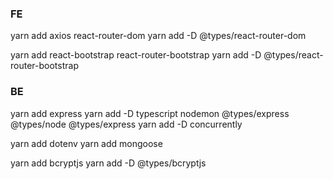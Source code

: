 ### FE

yarn add axios react-router-dom
yarn add -D @types/react-router-dom

yarn add react-bootstrap react-router-bootstrap
yarn add -D @types/react-router-bootstrap

### BE

yarn add express
yarn add -D typescript nodemon @types/express @types/node @types/express
yarn add -D concurrently

yarn add dotenv
yarn add mongoose

yarn add bcryptjs
yarn add -D @types/bcryptjs
